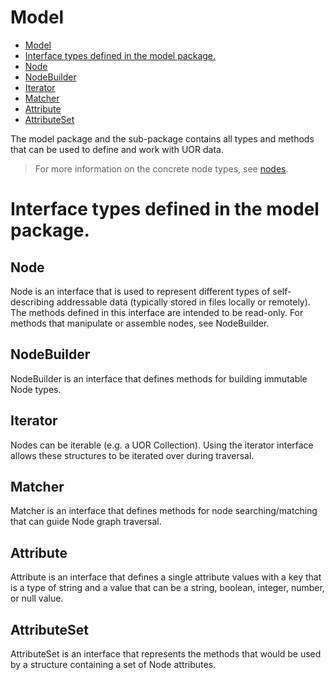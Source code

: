 # Model

- [Model](#design-model)
- [Interface types defined in the model package.](#interface-types-defined-in-the-model-package)
- [Node](#node)
- [NodeBuilder](#nodebuilder)
- [Iterator](#iterator)
- [Matcher](#matcher)
- [Attribute](#attribute)
- [AttributeSet](#attributeset)

The model package and the sub-package contains all types and methods that can be used to define and work with UOR data.

> For more information on the concrete node types, see [nodes](nodes.md).

# Interface types defined in the model package.

## Node

Node is an interface that is used to represent different types of self-describing addressable data (typically stored in
files locally or remotely). The methods defined in this interface are intended to be read-only. For methods that
manipulate or assemble nodes, see NodeBuilder.

## NodeBuilder

NodeBuilder is an interface that defines methods for building immutable Node types.

## Iterator

Nodes can be iterable (e.g. a UOR Collection). Using the iterator interface allows these structures to be iterated over
during traversal.

## Matcher

Matcher is an interface that defines methods for node searching/matching that can guide Node graph traversal.

## Attribute

Attribute is an interface that defines a single attribute values with a key that is a type of string and a value that
can be a string, boolean, integer, number, or null value.

## AttributeSet

AttributeSet is an interface that represents the methods that would be used by a structure containing a set of Node
attributes.


